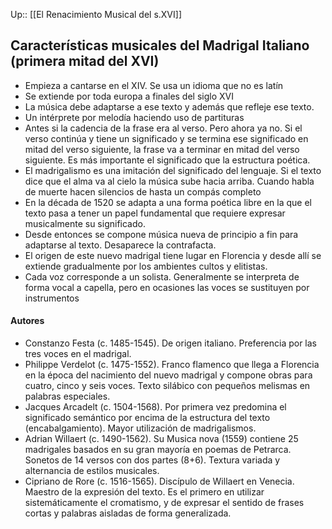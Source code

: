 Up:: [[El Renacimiento Musical del s.XVI]]

## Características musicales del Madrigal Italiano (primera mitad del XVI)

- Empieza a cantarse en el XIV. Se usa un idioma que no es latín
- Se extiende por toda europa a finales del siglo XVI
- La música debe adaptarse a ese texto y además que refleje ese texto.
- Un intérprete por melodía haciendo uso de partituras
- Antes si la cadencia de la frase era al verso. Pero ahora ya no. Si el verso continúa y tiene un significado y se termina ese significado en mitad del verso siguiente, la frase va a terminar en mitad del verso siguiente. Es más importante el significado que la estructura poética.
- El madrigalismo es una imitación del significado del lenguaje. Si el texto dice que el alma va al cielo la música sube hacia arriba. Cuando habla de muerte hacen silencios de hasta un compás completo
- En la década de 1520 se adapta a una forma poética libre en la que el texto pasa a tener un papel fundamental que requiere expresar musicalmente su significado.
- Desde entonces se compone música nueva de principio a fin para adaptarse al texto. Desaparece la contrafacta.
- El origen de este nuevo madrigal tiene lugar en Florencia y desde allí se extiende gradualmente por los ambientes cultos y elitistas. 
- Cada voz corresponde a un solista. Generalmente se interpreta de forma vocal a capella, pero en ocasiones las voces se sustituyen por instrumentos

#### Autores
- Constanzo Festa (c. 1485-1545). De origen italiano. Preferencia por las tres voces en el madrigal.
- Philippe Verdelot (c. 1475-1552). Franco flamenco que llega a Florencia en la época del nacimiento del nuevo madrigal y compone obras para cuatro, cinco y seis voces. Texto silábico con pequeños melismas en palabras especiales.
- Jacques Arcadelt (c. 1504-1568). Por primera vez predomina el significado semántico por encima de la estructura del texto (encabalgamiento). Mayor utilización de madrigalismos.
- Adrian Willaert (c. 1490-1562). Su Musica nova (1559) contiene 25 madrigales basados en su gran mayoría en poemas de Petrarca. Sonetos de 14 versos con dos partes (8+6). Textura variada y alternancia de estilos musicales.
- Cipriano de Rore (c. 1516-1565). Discípulo de Willaert en Venecia. Maestro de la expresión del texto. Es el primero en utilizar sistemáticamente el cromatismo, y de expresar el sentido de frases cortas y palabras aisladas de forma generalizada.